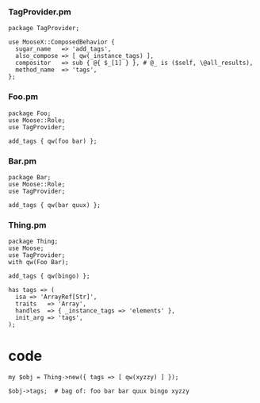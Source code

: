 
### TagProvider.pm

    package TagProvider;

    use MooseX::ComposedBehavior {
      sugar_name   => 'add_tags',
      also_compose => [ qw(_instance_tags) ],
      compositor   => sub { @{ $_[1] } }, # @_ is ($self, \@all_results),
      method_name  => 'tags',
    };

### Foo.pm

    package Foo;
    use Moose::Role;
    use TagProvider;

    add_tags { qw(foo bar) };

### Bar.pm

    package Bar;
    use Moose::Role;
    use TagProvider;

    add_tags { qw(bar quux) };

### Thing.pm

    package Thing;
    use Moose;
    use TagProvider;
    with qw(Foo Bar);

    add_tags { qw(bingo) };

    has tags => (
      isa => 'ArrayRef[Str]',
      traits   => 'Array',
      handles  => { _instance_tags => 'elements' },
      init_arg => 'tags',
    );

# code

    my $obj = Thing->new({ tags => [ qw(xyzzy) ] });

    $obj->tags;  # bag of: foo bar bar quux bingo xyzzy
